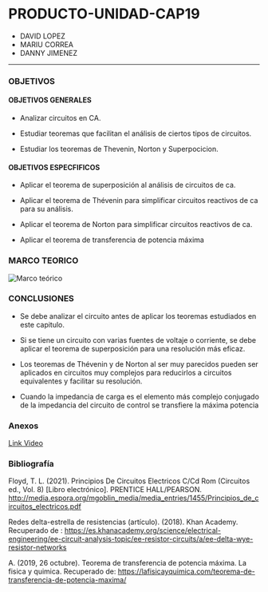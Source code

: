 # PRODUCTO-UNIDAD-CAP19

- DAVID LOPEZ
- MARIU CORREA
- DANNY JIMENEZ



---------------------------------------------
### OBJETIVOS 
	
#### OBJETIVOS GENERALES

- Analizar circuitos en CA.

- Estudiar teoremas que facilitan el análisis de ciertos tipos de circuitos.

- Estudiar los teoremas de  Thevenin, Norton y Superpocicion.

#### OBJETIVOS ESPECFIFICOS 

- Aplicar el teorema de superposición al análisis de circuitos de ca.

- Aplicar el teorema de Thévenin para simplificar circuitos reactivos de ca para su análisis.

- Aplicar el teorema de Norton para simplificar circuitos reactivos de ca.

- Aplicar el teorema de transferencia de potencia máxima

### MARCO TEORICO

![Marco teórico](https://user-images.githubusercontent.com/76136485/109909078-79b63680-7c73-11eb-8dac-009ec5db71b9.jpg)




### CONCLUSIONES

- Se debe analizar el circuito antes de aplicar los teoremas estudiados en este capitulo.

- Si se tiene un circuito con varias fuentes de voltaje o corriente, se debe aplicar el teorema de superposición para una resolución más eficaz.

- Los teoremas de Thévenin y de Norton al ser muy parecidos pueden ser aplicados en circuitos muy complejos para reducirlos a circuitos equivalentes y facilitar su resolución.

- Cuando la impedancia de carga es el elemento más complejo conjugado de la impedancia del circuito de control se transfiere la máxima potencia

### **Anexos**

[Link Video](https://youtu.be/B2GP3Bau700)

### Bibliografía

Floyd, T. L. (2021). Principios De Circuitos Electricos C/Cd Rom (Circuitos ed., Vol. 8) [Libro electrónico]. PRENTICE HALL/PEARSON. http://media.espora.org/mgoblin_media/media_entries/1455/Principios_de_circuitos_electricos.pdf

Redes delta-estrella de resistencias (artículo). (2018). Khan Academy. Recuperado de : https://es.khanacademy.org/science/electrical-engineering/ee-circuit-analysis-topic/ee-resistor-circuits/a/ee-delta-wye-resistor-networks

A. (2019, 26 octubre). Teorema de transferencia de potencia máxima. La fisica y quimica. Recuperado de: https://lafisicayquimica.com/teorema-de-transferencia-de-potencia-maxima/
